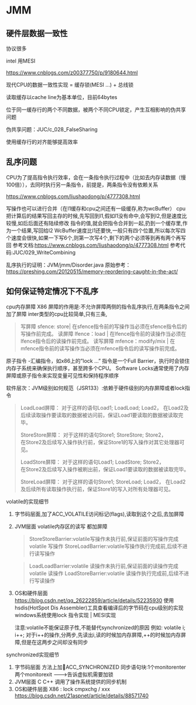 # JMM

## 硬件层数据一致性

协议很多

intel 用MESI

https://www.cnblogs.com/z00377750/p/9180644.html

现代CPU的数据一致性实现 = 缓存锁(MESI ...) + 总线锁

读取缓存以cache line为基本单位，目前64bytes

位于同一缓存行的两个不同数据，被两个不同CPU锁定，产生互相影响的伪共享问题

伪共享问题：JUC/c_028_FalseSharing

使用缓存行的对齐能够提高效率

## 乱序问题

CPU为了提高指令执行效率，会在一条指令执行过程中（比如去内存读数据（慢100倍）），去同时执行另一条指令，前提是，两条指令没有依赖关系

https://www.cnblogs.com/liushaodong/p/4777308.html

写操作也可以进行合并（在l1缓存和cpu之间还有一级缓存,称为wcBuffer）
cpu把计算后的结果写回主存的时候,先写回到l1,假如l1没有命中,会写到l2,但是速度比较慢,如后后面还有陆续修改
指令的值,就会把指令合并到一起,扔到一个缓存里,作为一个结果,写回给l2
WcBuffer速度比l1还要快,一般只有四个位置,所以每次写四个速度会很快,如果一下写6个,则第一次写4个,剩下的两个必须等到再有两个再写回
参考文档:https://www.cnblogs.com/liushaodong/p/4777308.html
参考代码:JUC/029_WriteCombining

乱序执行的证明：JVM/jmm/Disorder.java
原始参考：https://preshing.com/20120515/memory-reordering-caught-in-the-act/

## 如何保证特定情况下不乱序

cpu内存屏障 X86   屏障的作用是:不允许屏障两侧的指令乱序执行,在两条指令之间加了屏障 
inter类型的cpu比较简单,只有三条,
> 写屏障 sfence:  store| 在sfence指令前的写操作当必须在sfence指令后的写操作前完成。
> 读屏障 lfence：load | 在lfence指令前的读操作当必须在lfence指令后的读操作前完成。
> 读写屏障 mfence：modify/mix | 在mfence指令前的读写操作当必须在mfence指令后的读写操作前完成。

原子指令 -汇编指令，如x86上的”lock …” 指令是一个Full Barrier，执行时会锁住内存子系统来确保执行顺序，甚至跨多个CPU。
  Software Locks通常使用了内存屏障或原子指令来实现变量可见性和保持程序顺序

软件层次：JVM级别如何规范（JSR133）:依赖于硬件级别的内存屏障或者lock指令
> LoadLoad屏障：
> 对于这样的语句Load1; LoadLoad; Load2， 
> 在Load2及后续读取操作要读取的数据被访问前，保证Load1要读取的数据被读取完毕。
>
> StoreStore屏障：
> 对于这样的语句Store1; StoreStore; Store2，	
> 在Store2及后续写入操作执行前，保证Store1的写入操作对其它处理器可见。
>
> LoadStore屏障：
> 对于这样的语句Load1; LoadStore; Store2，	
> 在Store2及后续写入操作被刷出前，保证Load1要读取的数据被读取完毕。
>
> StoreLoad屏障：
> 对于这样的语句Store1; StoreLoad; Load2，
> 在Load2及后续所有读取操作执行前，保证Store1的写入对所有处理器可见。


volatile的实现细节

1. 字节码层面,加了ACC_VOLATILE访问标记(flags),读取到这个之后,去加屏障

2. JVM层面
   volatile内存区的读写 都加屏障

   > StoreStoreBarrier:volatile写操作未执行前,保证前面的写操作完成
   > volatile 写操作
   > StoreLoadBarrier:volatile写操作执行完成前,后续不进行读写操作

   > LoadLoadBarrier:volatile 读操作未执行前,保证前面的读操作完成
   > volatile 读操作
   > LoadStoreBarrier:volatile 读操作执行完成前,后续不进行写读操作

3. OS和硬件层面
   https://blog.csdn.net/qq_26222859/article/details/52235930
   使用hsdis(HotSpot Dis Assembler)工具查看编译后的字节码在cpu级别的实现 
   windows系统使用lock 指令实现 | MESI实现
   
   注意:volatile不能保证原子性,不能替代synchronized的原因
   例如: volatile i;    i++;
        对于i++的操作,分两步,先读出i,读的时候加内存屏障,++的时候加内存屏障,但是在这两步之间却没有同步

synchronized实现细节

1. 字节码层面
   方法上加:flags:ACC_SYNCHRONIZED
   同步语句块:1个monitorenter   两个monitorexit --->告诉虚拟机需要加锁
2. JVM层面
   C C++ 调用了操作系统提供的同步机制
3. OS和硬件层面
   X86 : lock cmpxchg / xxx
   [https](https://blog.csdn.net/21aspnet/article/details/88571740)[://blog.csdn.net/21aspnet/article/details/](https://blog.csdn.net/21aspnet/article/details/88571740)[88571740](https://blog.csdn.net/21aspnet/article/details/88571740)

